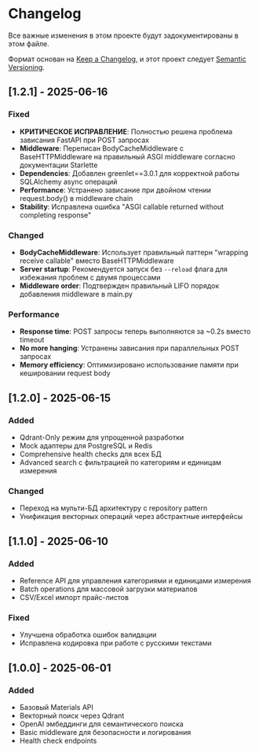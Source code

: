 # Changelog

Все важные изменения в этом проекте будут задокументированы в этом файле.

Формат основан на [Keep a Changelog](https://keepachangelog.com/en/1.0.0/),
и этот проект следует [Semantic Versioning](https://semver.org/spec/v2.0.0.html).

## [1.2.1] - 2025-06-16

### Fixed
- **КРИТИЧЕСКОЕ ИСПРАВЛЕНИЕ**: Полностью решена проблема зависания FastAPI при POST запросах
- **Middleware**: Переписан BodyCacheMiddleware с BaseHTTPMiddleware на правильный ASGI middleware согласно документации Starlette
- **Dependencies**: Добавлен greenlet==3.0.1 для корректной работы SQLAlchemy async операций
- **Performance**: Устранено зависание при двойном чтении request.body() в middleware chain
- **Stability**: Исправлена ошибка "ASGI callable returned without completing response"

### Changed
- **BodyCacheMiddleware**: Использует правильный паттерн "wrapping receive callable" вместо BaseHTTPMiddleware
- **Server startup**: Рекомендуется запуск без `--reload` флага для избежания проблем с двумя процессами
- **Middleware order**: Подтвержден правильный LIFO порядок добавления middleware в main.py

### Performance
- **Response time**: POST запросы теперь выполняются за ~0.2s вместо timeout
- **No more hanging**: Устранены зависания при параллельных POST запросах
- **Memory efficiency**: Оптимизировано использование памяти при кешировании request body

## [1.2.0] - 2025-06-15

### Added
- Qdrant-Only режим для упрощенной разработки
- Mock адаптеры для PostgreSQL и Redis
- Comprehensive health checks для всех БД
- Advanced search с фильтрацией по категориям и единицам измерения

### Changed
- Переход на мульти-БД архитектуру с repository pattern
- Унификация векторных операций через абстрактные интерфейсы

## [1.1.0] - 2025-06-10

### Added
- Reference API для управления категориями и единицами измерения
- Batch operations для массовой загрузки материалов
- CSV/Excel импорт прайс-листов

### Fixed
- Улучшена обработка ошибок валидации
- Исправлена кодировка при работе с русскими текстами

## [1.0.0] - 2025-06-01

### Added
- Базовый Materials API
- Векторный поиск через Qdrant
- OpenAI эмбеддинги для семантического поиска
- Basic middleware для безопасности и логирования
- Health check endpoints 